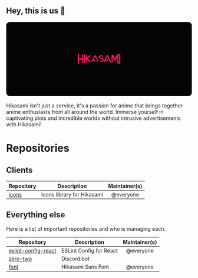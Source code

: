 ## Hey, this is us 👋

![Hikasami Github Cover](https://raw.githubusercontent.com/hikasami/.github/main/github_cover_v2.png)

Hikasami isn't just a service, it's a passion for anime that brings together anime enthusiasts from all around the world. Immerse yourself in captivating plots and incredible worlds without intrusive advertisements with Hikasami!

# Repositories

## Clients

| Repository                                               | Description                           | Maintainer(s) |
| -------------------------------------------------------- | ------------------------------------- | :-----------: |
| [icons](https://github.com/hikasami/icons)               | Icons library for Hikasami            |   @everyone   |

## Everything else

Here is a list of important repositories and who is managing each.

| Repository                                                     | Description                                |                                     Maintainer(s)                                      |
| -------------------------------------------------------------- | ------------------------------------------ | :------------------------------------------------------------------------------------: |
| [eslint-config-react](https://github.com/hikasami/eslint-config-react) | ESLint Config for React            |                                       @everyone                                        |
| [zero-two](https://github.com/hikasami/zero-two)                     | Discord bot                         |                                                                               |
| [font](https://github.com/hikasami/font)                     | Hikasami Sans Font                         |                                       @everyone                                        |
